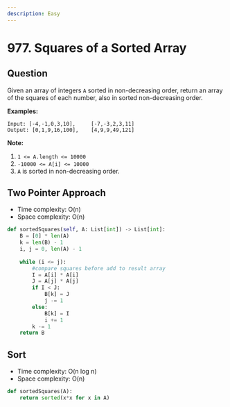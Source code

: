 ```yaml
---
description: Easy
---
```


# 977. Squares of a Sorted Array

## Question 

Given an array of integers `A` sorted in non-decreasing order, return an array of the squares of each number, also in sorted non-decreasing order.

**Examples:**

```text
Input: [-4,-1,0,3,10],     [-7,-3,2,3,11]
Output: [0,1,9,16,100],    [4,9,9,49,121]
```

**Note:**

1. `1 <= A.length <= 10000`
2. `-10000 <= A[i] <= 10000`
3. `A` is sorted in non-decreasing order.

## Two Pointer Approach

* Time complexity: O\(n\)
* Space complexity: O\(n\)

```python
def sortedSquares(self, A: List[int]) -> List[int]:
    B = [0] * len(A)
    k = len(B) - 1
    i, j = 0, len(A) - 1
    
    while (i <= j): 
        #compare squares before add to result array
        I = A[i] * A[i]
        J = A[j] * A[j]
        if I < J: 
            B[k] = J
            j -= 1
        else:
            B[k] = I
            i += 1
        k -= 1
    return B
```

## Sort

* Time complexity: O\(n log n\)
* Space complexity: O\(n\)

```python
def sortedSquares(A):
    return sorted(x*x for x in A)
```

